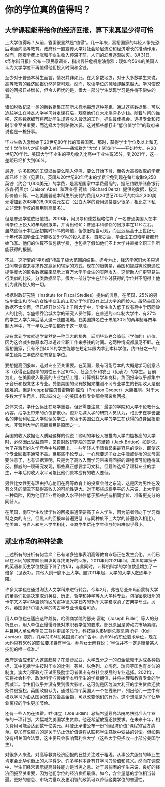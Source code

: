 # 你的学位真的值得吗？

## 大学课程能带给你的经济回报，算下来真是少得可怜

上大学值得吗？从前，答案很显然是“值得”。几十年来，富裕国家的年轻人争先恐后地涌向高等教育。政府也一直宣传大学对社会阶层流动和经济增长的推动作用。然而，随着学费上涨和毕业生收入停滞不前，人们的幻想逐渐破灭。3月31日，《华尔街日报》公布一项民意调查，指出信任危机愈演愈烈：现如今56%的美国人认为大学学位不再值得他们投入时间和金钱。

至少对于普通本科生而言，情况并非如此。在大多数地方，对于大多数学生来说，高等教育的经济回报仍然非常可观。然而，攻读学位的风险却越来越大。学习佼佼者的回报日益增长，但令人担忧的是，很大一部分学生发现学习是件得不偿失的事。

诸如税收记录一类的新数据集正前所未有地揭示这种差距。通过这些数据集，可以追踪学生在特定大学学习特定课程后，观察他们在未来能挣多少钱。随着时间的推移，这些数据细节将帮助学生规避收入最低的工作，抓住最佳机会。选择专业和按时毕业至关重要，而选择大学则略微次要。这对那些想打击“低价值学位”的政府来说也是一桩好事。

毕业生收入激增始于20世纪80年代的富裕国家。那时，获得学士学位及以上和无学士学位的人之间的收入差距——通常称为“大学工资溢价”——开始拉大。在20世纪70年代，美国大学毕业生的平均收入比高中毕业生高35%。到2021年，这一差距已经扩大到66%。

最近，许多国家的工资溢价要么陷入停滞，要么开始下滑，而各大高校收取的学费却已经上涨（见表1）。英国从20世纪90年代末的学费全免到现在每年收取9,250英镑（约合11,000美元）的学费，是富裕国家中学费最高的。据纽约联邦储备银行杰森·阿贝尔（Jaison Abel）和理查德·德兹（Richard Deitz）提供的数据，按实际价值计算，一名美国普通本科生所支付的费用从20世纪70年代的每年2,300美元增加到2018年的8,000美元左右（公立大学的费用通常要少很多，相比之下私立非营利学校的费用则高很多）。

但是普通学位依旧值钱。2019年，阿贝尔和德兹粗略估算了一名普通美国人在本科学位上投入的年均回报率，并得出结论：普通本科学位的回报率在14%左右。虽然这低于本世纪初期时16%的峰值，但依旧相当可观，而且远远高于上世纪七十年代美国毕业生所能收回8-9%的投入成本。自那之后，毕业生工资和学费都开始飞涨。他们的估算不仅包括学费，也包括了假如他们不上大学并直接全职工作所能获得的报酬。

不过，这所谓的“平均值”掩盖了极大范围的结果。迄今为止，经济学家们大多只通过问卷调查来寻求界定赢家和输家的方式。现在的趋势是，英国和挪威等政府通过提供庞大的匿名数据库来显示上百万大学毕业生的实际收入。这帮助人们更容易进行类似的比较。分类数据显示，很大一部分学生在毕业时获得的学位并不配得上他们为此所投入的一切。

根据财政研究院（Institute for Fiscal Studies）提供的信息，在英国，25%的男性毕业生和15%的女性毕业生的工资少于他们没有上过大学的同龄人。虽然美国的数据不太全面，但已经开始公布上千所大学中，毕业生收入低于仅有高中学历同龄人的比例。华盛顿乔治城大学的研究人员估算，在普通的四年制大学中，有27%的学生入学六年后落入这一残酷境地。在美国排名位于末尾30%的两年制与四年制大学中，有一半以上学生都低于这一基准。

没有拿到学位就退学显然是一种巨大的损失。延期毕业也会降低（学位的）价值，因为这会减少你原本可以通过全职工作来挣钱的时间。这两种情况都屡见不鲜。在富裕国家，只有不到40%的学生能够在规定年限内拿到本科学位，约四分之一的学生延期三年依然没有拿到学位。

要想提高回报率，选对专业至关重要。在英国，最有可能亏本的大概是学习创意艺术（获得正回报率的男性还不足10%）、社会关怀和农业（见表2）的学生。目前为止，在美国收入最高的专业包括工程、计算机科学和商科。负回报率似乎都集中于音乐和视觉艺术专业。凭借美国的现有数据来推测不同专业学生的长期收入是很困难的。但是freopp智库的普雷斯顿·库珀（Preston Cooper）大胆推测，对于大多数大学生而言，超过四分之一的美国本科专业都会带来负回报。

总体来说，学什么远比在哪学重要。但还需要注意：最差的学院和大学不论教什么内容，给学生带来的价值都很小。但乔治城大学的研究人员认为，相比于在享誉盛名的非营利私立大学就读的学生，就读于美国公立大学的学生在获得的终身回报更大。非营利大学的高额费用是原因之一。

英国的收入数据让人质疑这样的假说：聪明的年轻人被推向入学门槛极高的大学时，必然因此受益颇丰，来自财政研究院的杰克·布里顿（Jack Britton）如是说。为了在激烈的入学竞争中脱颖而出，一些年轻人申请看起来最容易的专业，即使这个专业回报率通常不高。但那些不论专业、一心想要送子女上牛津或剑桥的父母需要注意了，也有证据表明，只是为了高收入而学习带来高回报的课程很可能适得其反。挪威的一项研究发现，那些真正想要学习文科，但最终选择了理科专业的学生，十年后的收入水平可能比他们原本应有的收入要低。

男性比女性更有理由担心他们在高等教育上的投资会付之东流，这是因为男性在没有文凭的情况下获得高收入的可能性更大。对于那些成绩平平的人来说，上大学是一种风险，因为他们毕业后的收入水平往往低于那些拥有相同学位、准备更充分的同龄人。

在英国，南亚学生攻读学位的回报率通常要高于白人学生，因为前者倾向于学习商科之类的专业，但黑人的回报率普遍更低（与同种族不上大学的普遍收入相比）。在美国，与白人和黑人学生相比，亚裔学生偿还学生债务的困难似乎最小。

## 就业市场的种种迹象

上述所有的分析有何含义？已有诸多迹象表明高等教育市场正在发生变化。人们已经在不同的教育阶段自发地寻找更好的回报。2011年到2021年间，美国每年授予的英语和历史学位数量下降了约1/3，与此同时，计算机科学的学位数量增加了一倍多（见表3）。其他人则干脆不上大学。自2011年起，大学的入学人数逐年下降。

许多大学也在通过淘汰人文学科来进行转变。今年2月，弗吉尼亚州玛丽蒙特大学的董事们投票决定取消英语、历史、哲学和神学等九大学科专业。包括密歇根州的卡尔文大学和华盛顿特区的霍华德大学在内的多所大学也取消了古典学专业。另外，英国谢菲尔德大学的考古学专业也岌岌可危。

用人单位也在适应这种趋势。哈佛商学院约瑟夫·富勒（Joseph Fuller）等人的分析显示，用人单位正慢慢降低对求职者学位的要求。部分原因是劳动力市场紧缩，并且用人单位希望员工群体更加多元化。科技巨头IBM副总裁凯莉·乔丹（Kelli Jordan）表示，几年前IBM在美国发布的广告中，约80%的职位要求学位，现在大约只有50%的职位要求持有学位。乔丹女士解释说：“学位并不一定是衡量某人技能的唯一标准。”

政府是否应该扩大这些趋势？在爱沙尼亚，大学五分之一的资金依赖于达成各种指标，其中包括学生按时毕业的比例。芬兰、以色列、立陶宛、瑞典等国也有类似的制度。澳大利亚政府正试图鼓励学习者做出有益社会发展的专业选择。2021年，它将社会科学、政治科学与传播学本科学生的学费翻倍，并将护理和教育专业的学费减半。学生们似乎并没有受到很大影响，这可能是因为澳大利亚的学生贷款还款条件很宽松。英国政府认为，通过给每个英国人一个在线账户，列出他们一生中有权以学习为由从国家借贷的最高金额，可以改变他们的行为。这个想法是为了让毕业离校的学生更加节俭。

还有一些人仍在挥霍。乔·拜登（Joe Biden）总统希望最高法院尽快批准去年宣布的一项计划，大幅减免美国学生贷款。他还希望放宽还款要求。在未来十年，相关费用可能会达到数千亿美元。拜登还承诺公布一份“低经济价值”课程的官方清单。更加有说服力的是关于防止低价值课程从联邦学生贷款中受益的讨论。但如果没有相关国会法案，这主要只会影响营利性大学（这些大学只招收一小部分美国学生）。

对很多人来说，对高等教育经济回报的日益关注过于粗浅。从事公共服务的毕业生肯定会比华尔街上的人挣得少。许多学科本身有其学习的价值和意义。然而在调查中，学生们经常表示提高赚钱能力是当务之急。对于最贫困的学生来说，良好的经济回报至关重要，因为他们学位的经济负担最重。如今，含金量低的学位相当普遍。更好的信息、市场力量以及更明智的政策可以降低这类学位的普遍性。